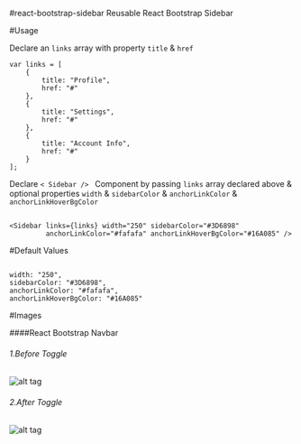 #react-bootstrap-sidebar
Reusable React Bootstrap Sidebar

#Usage

Declare an ```links``` array with property ```title``` & ```href``` <br />

```
var links = [
	{
		title: "Profile",
		href: "#"
	},
	{
		title: "Settings",
		href: "#"
	},
	{
		title: "Account Info",
		href: "#"
	}
];

```

Declare ```< Sidebar /> ``` Component by passing ``` links ``` array declared above & optional properties 
``` width ``` & ``` sidebarColor ``` & ``` anchorLinkColor ``` & ``` anchorLinkHoverBgColor ``` <br />

```

<Sidebar links={links} width="250" sidebarColor="#3D6898"
         anchorLinkColor="#fafafa" anchorLinkHoverBgColor="#16A085" />

```

#Default Values
```

width: "250",
sidebarColor: "#3D6898",
anchorLinkColor: "#fafafa",
anchorLinkHoverBgColor: "#16A085"

```

#Images

####React Bootstrap Navbar <br />

###### 1.Before Toggle <br />
![alt tag](http://imgur.com/kOne8Zr.png)

###### 2.After Toggle <br />
![alt tag](http://imgur.com/8kwtwLe.png)
